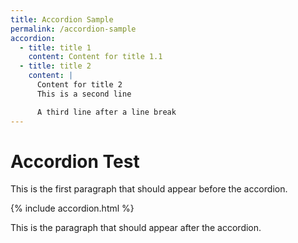 ```yaml
---
title: Accordion Sample
permalink: /accordion-sample
accordion:
  - title: title 1
    content: Content for title 1.1
  - title: title 2
    content: |
      Content for title 2
      This is a second line

      A third line after a line break
---
```


# Accordion Test

This is the first paragraph that should appear before the accordion.

{% include accordion.html %}

This is the paragraph that should appear after the accordion.